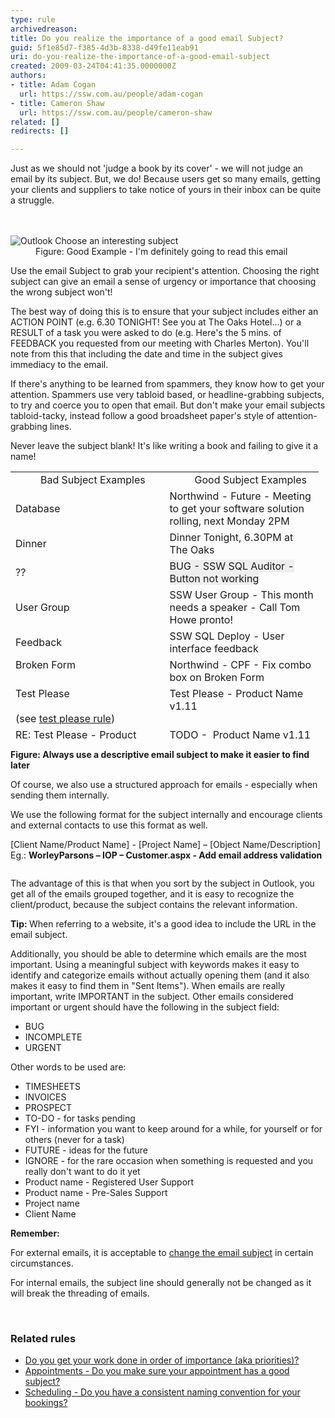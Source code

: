 ```yaml
---
type: rule
archivedreason: 
title: Do you realize the importance of a good email Subject?
guid: 5f1e85d7-f385-4d3b-8338-d49fe11eab91
uri: do-you-realize-the-importance-of-a-good-email-subject
created: 2009-03-24T04:41:35.0000000Z
authors:
- title: Adam Cogan
  url: https://ssw.com.au/people/adam-cogan
- title: Cameron Shaw
  url: https://ssw.com.au/people/cameron-shaw
related: []
redirects: []

---
```



​​Just as we should not 'judge a book by its cover' - we will not judge an email by its subject. But, we do! Because users get so many emails, getting your clients and suppliers to take notice of yours&#160;in their inbox can be quite a struggle. <br>
<br><excerpt class='endintro'></excerpt><br>
<dl class="goodImage"><dt> <img alt="Outlook Choose an interesting subject" src="/PublishingImages/Outlook_ChooseAnInterestingSubject.gif" />​​​ </dt><dd>Figure&#58;&#160;Good Example - I'm definitely going to read this email</dd></dl><p>Use the email Subject to grab your recipient's attention. Choosing the right subject can give an email a sense of urgency or importance that choosing the wrong subject won't!</p><p>The best way of doing this is to ensure that your subject includes either an ACTION POINT (e.g. 6.30 TONIGHT! See you at The Oaks Hotel...) or a RESULT of a task you were asked to do (e.g. Here's the 5 mins. of FEEDBACK you requested from our meeting with Charles Merton). You'll note from this that including the date and time in the subject gives immediacy to the email.</p><p>If there's anything to be learned from spammers, they know how to get your attention. Spammers use very tabloid based, or headline-grabbing subjects, to try and coerce you to open that email. But don't make your email subjects tabloid-tacky, instead follow a good broadsheet paper's style of attention-grabbing lines.</p><p>Never leave the subject blank! It's like writing a book and failing to give it a name!</p><table class="clsSSWTable" style="width&#58;493px;height&#58;428px;"><tbody><tr><td width="50%"><dd class="ssw15-rteElement-FigureBad"> Bad Subject Examples<br></dd></td><td width="50%"><dd class="ssw15-rteElement-FigureGood"> Good Subject Examples<br></dd></td></tr><tr><td>Database</td><td>Northwind -&#160;Future - Meeting to get your software solution rolling, next Monday 2PM<br></td></tr><tr><td>Dinner</td><td>Dinner Tonight, 6.30PM at The Oaks</td></tr><tr><td>??</td><td> 
            <span style="background-color&#58;#eeeeee;">BUG - SSW SQL&#160;Auditor - Button not working</span></td></tr><tr><td>User Group</td><td>SSW User Group - This month needs a speaker - Call Tom Howe pronto!</td></tr><tr><td>Feedback</td><td>SSW SQL Deploy - User interface feedback</td></tr><tr><td valign="top">Broken&#160;Form</td><td valign="top">Northwind - CPF - Fix combo box on Broken&#160;Form</td></tr><tr><td valign="top">Test Please<br><br>(see <a href="/_layouts/15/FIXUPREDIRECT.ASPX?WebId=3dfc0e07-e23a-4cbb-aac2-e778b71166a2&amp;TermSetId=07da3ddf-0924-4cd2-a6d4-a4809ae20160&amp;TermId=ec137193-bbcb-43a7-bc9a-4d337395aa22">test please rule</a>)<br></td><td valign="top">Test Please - Product Name v1.11</td></tr><tr><td valign="top">RE&#58; Test Please - Product Name v1.11<br><br>(don't just reply)</td><td valign="top">TODO -&#160; Product Name v1.11 - &quot;Save&quot; button not working<br></td></tr><tr><td valign="top">Website problem</td><td valign="top">BUG - www.yourdomain.com | Fix broken link <br></td></tr></tbody></table><p> 
   <strong>Figure&#58; Always use a descriptive email subject to make it easier to find later</strong></p><p>Of course, we also use a structured approach for emails - especially when sending them internally.</p><p>We use the following format for the subject internally and encourage clients and external contacts to use this format as well.</p><p class="ssw15-rteElement-GreyBox">[Client Name/Product Name] - [Project Name] – [Object Name/Description]<br>Eg.&#58; <b>WorleyParsons – IOP – Customer.aspx - Add email address validation</b></p><pre></pre><p>The advantage of this&#160;is that when you sort by the subject in Outlook, you get all of the emails grouped together, and it is easy to recognize the client/product, because the subject contains the&#160;relevant information.<br></p><p><b>Tip&#58; </b>When referring to a website, it's a good idea to include the URL in the email subject.<br></p><p>Additionally, you should be able to determine which emails are the most important. Using a meaningful subject with keywords makes it easy to identify and categorize emails without actually opening them (and it also makes it easy to find them in &quot;Sent Items&quot;). When emails are really important, write IMPORTANT in the subject. Other emails considered important or urgent should have the following in the subject field&#58;</p><ul><li>BUG<br></li><li>INCOMPLETE</li><li>URGENT</li></ul><p>Other words to be used are&#58;</p><ul><li>TIMESHEETS</li><li>INVOICES</li><li>PROSPECT</li><li>TO-DO - for tasks pending</li><li>FYI - information you want to keep around for a while, for yourself or for others (never for a task)</li><li>FUTURE - ideas for the future</li><li>IGNORE - for the rare occasion when something is requested and you really don't want to do it yet</li><li>Product name - Registered User Support​​​<br></li><li>Product name - Pre-Sales Support</li><li>Project name</li><li>Client Name</li></ul><div class="ms-rteCustom-GreyBox"><p>
      <strong>Remember&#58;</strong></p><p>For external emails, it is acceptable to <a title="When to Change an Email Subject" href="/Pages/WhenToChangeEmailSubject.aspx">change the email subject</a> in certain circumstances.</p><p>For internal emails, the subject line should generally&#160;not be changed as it will break the threading of emails.<br></p></div> 
<br> 
<h3 class="ssw15-rteElement-H3">Related rules<br></h3><ul><li>
      <a href="/_layouts/15/FIXUPREDIRECT.ASPX?WebId=3dfc0e07-e23a-4cbb-aac2-e778b71166a2&amp;TermSetId=07da3ddf-0924-4cd2-a6d4-a4809ae20160&amp;TermId=dfaed2cc-e5c6-4844-98fc-aa1d89a690eb">Do you get your work done in order of importance (aka priorities)?</a><br></li><li><a href="/_layouts/15/FIXUPREDIRECT.ASPX?WebId=3dfc0e07-e23a-4cbb-aac2-e778b71166a2&amp;TermSetId=07da3ddf-0924-4cd2-a6d4-a4809ae20160&amp;TermId=3a0a1c31-c984-4d3f-b3c8-f071b092a9b7">Appointments - Do you make sure your appointment has a good subject?</a><br></li><li><a href="/_layouts/15/FIXUPREDIRECT.ASPX?WebId=3dfc0e07-e23a-4cbb-aac2-e778b71166a2&amp;TermSetId=07da3ddf-0924-4cd2-a6d4-a4809ae20160&amp;TermId=50a681ba-07b8-4566-923b-09ee25bbdd8e">Scheduling - Do you have a consistent naming convention for your bookings?</a>​<br></li></ul>


